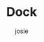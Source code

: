 ---
layout: post
title: "Dock"
author: josie
comments: false
share: false
toc: false
render: false
---